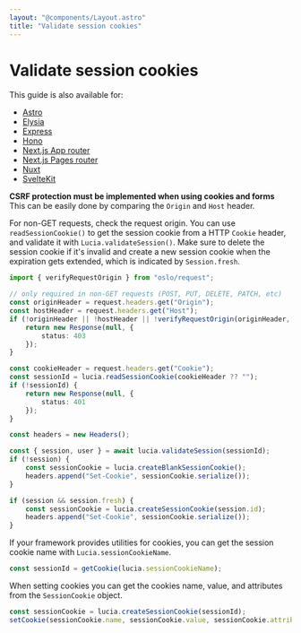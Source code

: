```yaml
---
layout: "@components/Layout.astro"
title: "Validate session cookies"
---
```


# Validate session cookies

This guide is also available for:

- [Astro](/guides/validate-session-cookies/astro)
- [Elysia](/guides/validate-session-cookies/elysia)
- [Express](/guides/validate-session-cookies/express)
- [Hono](/guides/validate-session-cookies/hono)
- [Next.js App router](/guides/validate-session-cookies/nextjs-app)
- [Next.js Pages router](/guides/validate-session-cookies/nextjs-pages)
- [Nuxt](/guides/validate-session-cookies/nuxt)
- [SvelteKit](/guides/validate-session-cookies/sveltekit)

**CSRF protection must be implemented when using cookies and forms** This can be easily done by comparing the `Origin` and `Host` header.

For non-GET requests, check the request origin. You can use `readSessionCookie()` to get the session cookie from a HTTP `Cookie` header, and validate it with `Lucia.validateSession()`. Make sure to delete the session cookie if it's invalid and create a new session cookie when the expiration gets extended, which is indicated by `Session.fresh`.

```ts
import { verifyRequestOrigin } from "oslo/request";

// only required in non-GET requests (POST, PUT, DELETE, PATCH, etc)
const originHeader = request.headers.get("Origin");
const hostHeader = request.headers.get("Host");
if (!originHeader || !hostHeader || !verifyRequestOrigin(originHeader, [hostHeader])) {
	return new Response(null, {
		status: 403
	});
}

const cookieHeader = request.headers.get("Cookie");
const sessionId = lucia.readSessionCookie(cookieHeader ?? "");
if (!sessionId) {
	return new Response(null, {
		status: 401
	});
}

const headers = new Headers();

const { session, user } = await lucia.validateSession(sessionId);
if (!session) {
	const sessionCookie = lucia.createBlankSessionCookie();
	headers.append("Set-Cookie", sessionCookie.serialize());
}

if (session && session.fresh) {
	const sessionCookie = lucia.createSessionCookie(session.id);
	headers.append("Set-Cookie", sessionCookie.serialize());
}
```

If your framework provides utilities for cookies, you can get the session cookie name with `Lucia.sessionCookieName`.

```ts
const sessionId = getCookie(lucia.sessionCookieName);
```

When setting cookies you can get the cookies name, value, and attributes from the `SessionCookie` object.

```ts
const sessionCookie = lucia.createSessionCookie(sessionId);
setCookie(sessionCookie.name, sessionCookie.value, sessionCookie.attributes);
```
